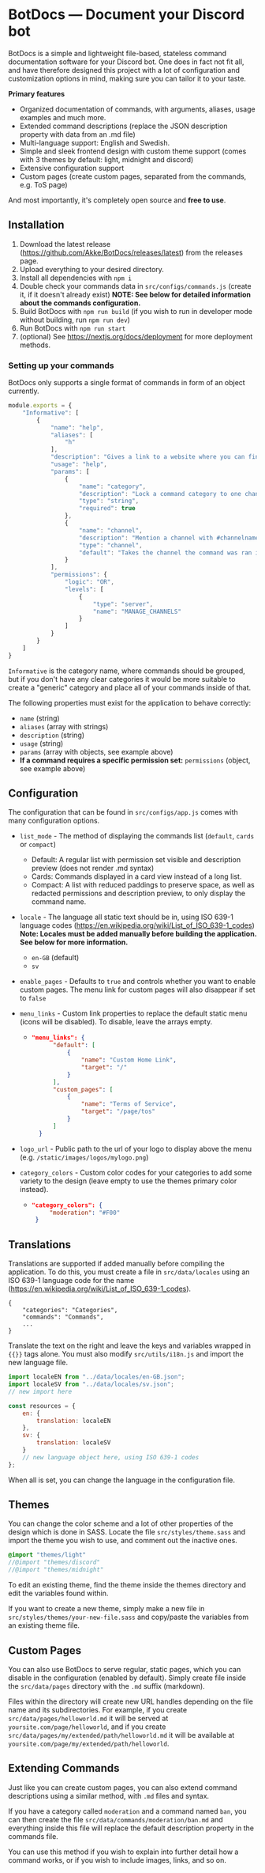 # BotDocs — Document your Discord bot
BotDocs is a simple and lightweight file-based, stateless command documentation software for your Discord bot. One does in fact not fit all, and have therefore designed this project with a lot of configuration and customization options in mind, making sure you can tailor it to your taste.

**Primary features**
* Organized documentation of commands, with arguments, aliases, usage examples and much more.
* Extended command descriptions (replace the JSON description property with data from an .md file)
* Multi-language support: English and Swedish.
* Simple and sleek frontend design with custom theme support (comes with 3 themes by default: light, midnight and discord)
* Extensive configuration support
* Custom pages (create custom pages, separated from the commands, e.g. ToS page)

And most importantly, it's completely open source and **free to use**.

## Installation
1. Download the latest release (https://github.com/Akke/BotDocs/releases/latest) from the releases page.
2. Upload everything to your desired directory.
3. Install all dependencies with `npm i`
4. Double check your commands data in `src/configs/commands.js` (create it, if it doesn't already exist) **NOTE: See below for detailed information about the commands configuration.**
5. Build BotDocs with `npm run build` (if you wish to run in developer mode without building, run `npm run dev`)
6. Run BotDocs with `npm run start`
7. (optional) See https://nextjs.org/docs/deployment for more deployment methods.

### Setting up your commands
BotDocs only supports a single format of commands in form of an object currently.
```js
module.exports = {
    "Informative": [
        {
            "name": "help",
            "aliases": [
                "h"
            ],
            "description": "Gives a link to a website where you can find all the information you need.",
            "usage": "help",
            "params": [
                {
                    "name": "category",
                    "description": "Lock a command category to one channel",
                    "type": "string",
                    "required": true
                },
                {
                    "name": "channel",
                    "description": "Mention a channel with #channelname",
                    "type": "channel",
                    "default": "Takes the channel the command was ran in"
                }
            ],
            "permissions": {
                "logic": "OR",
                "levels": [
                    {
                        "type": "server",
                        "name": "MANAGE_CHANNELS"
                    }
                ]
            }
        }
    ]
}
```
`Informative` is the category name, where commands should be grouped, but if you don't have any clear categories it would be more suitable to create a "generic" category and place all of your commands inside of that.

The following properties must exist for the application to behave correctly:
* `name` (string)
* `aliases` (array with strings)
* `description` (string)
* `usage` (string)
* `params` (array with objects, see example above)
* **If a command requires a specific permission set:** `permissions` (object, see example above)

## Configuration
The configuration that can be found in `src/configs/app.js` comes with many configuration options.
* `list_mode` - The method of displaying the commands list (`default`, `cards` or `compact`)
    * Default: A regular list with permission set visible and description preview (does not render .md syntax)
    * Cards: Commands displayed in a card view instead of a long list.
    * Compact: A list with reduced paddings to preserve space, as well as redacted permissions and description preview, to only display the command name.
* `locale` - The language all static text should be in, using ISO 639-1 language codes (https://en.wikipedia.org/wiki/List_of_ISO_639-1_codes) **Note: Locales must be added manually before building the application. See below for more information.**
    * `en-GB` (default)
    * `sv`
* `enable_pages` - Defaults to `true` and controls whether you want to enable custom pages. The menu link for custom pages will also disappear if set to `false`
* `menu_links` - Custom link properties to replace the default static menu (icons will be disabled). To disable, leave the arrays empty.
    * ```json
      "menu_links": {
            "default": [
                {
                    "name": "Custom Home Link",
                    "target": "/"
                }
            ],
            "custom_pages": [
                {
                    "name": "Terms of Service",
                    "target": "/page/tos"
                }
            ]
        }
        ```
    
* `logo_url` - Public path to the url of your logo to display above the menu (e.g. `/static/images/logos/mylogo.png`)
* `category_colors` - Custom color codes for your categories to add some variety to the design (leave empty to use the themes primary color instead).
    * ```json
      "category_colors": {
           "moderation": "#F00"
       }
       ```

## Translations
Translations are supported if added manually before compiling the application. To do this, you must create a file in `src/data/locales` using an ISO 639-1 language code for the name (https://en.wikipedia.org/wiki/List_of_ISO_639-1_codes). 
```
{
    "categories": "Categories",
    "commands": "Commands",
    ...
}
```
Translate the text on the right and leave the keys and variables wrapped in `{{}}` tags alone. You must also modify `src/utils/i18n.js` and import the new language file.

```js
import localeEN from "../data/locales/en-GB.json";
import localeSV from "../data/locales/sv.json";
// new import here

const resources = {
    en: {
        translation: localeEN
    },
    sv: {
        translation: localeSV
    }
    // new language object here, using ISO 639-1 codes
};
```
When all is set, you can change the language in the configuration file.

## Themes
You can change the color scheme and a lot of other properties of the design which is done in SASS. Locate the file `src/styles/theme.sass` and import the theme you wish to use, and comment out the inactive ones. 
```sass
@import "themes/light"
//@import "themes/discord"
//@import "themes/midnight"
```
To edit an existing theme, find the theme inside the themes directory and edit the variables found within.

If you want to create a new theme, simply make a new file in `src/styles/themes/your-new-file.sass` and copy/paste the variables from an existing theme file.

## Custom Pages
You can also use BotDocs to serve regular, static pages, which you can disable in the configuration (enabled by default). Simply create file inside the `src/data/pages` directory with the `.md` suffix (markdown). 

Files within the directory will create new URL handles depending on the file name and its subdirectories. For example, if you create `src/data/pages/helloworld.md` it will be served at `yoursite.com/page/helloworld`, and if you create `src/data/pages/my/extended/path/helloworld.md` it will be available at `yoursite.com/page/my/extended/path/helloworld`.

## Extending Commands
Just like you can create custom pages, you can also extend command descriptions using a similar method, with `.md` files and syntax. 

If you have a category called `moderation` and a command named `ban`, you can then create the file `src/data/commands/moderation/ban.md` and everything inside this file will replace the default description property in the commands file.  

You can use this method if you wish to explain into further detail how a command works, or if you wish to include images, links, and so on.


